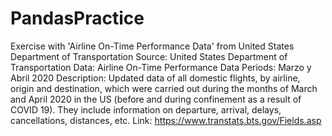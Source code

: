 # PandasPractice
Exercise with 'Airline On-Time Performance Data' from United States Department of Transportation
Source: United States Department of Transportation
Data: Airline On-Time Performance Data
Periods: Marzo y Abril 2020
Description: Updated data of all domestic flights, by airline, origin and destination, which were carried out during the months of March and April 2020 in the US (before and during confinement as a result of COVID 19). They include information on departure, arrival, delays, cancellations, distances, etc.
Link: https://www.transtats.bts.gov/Fields.asp
